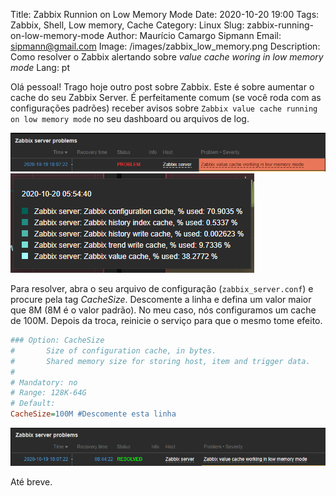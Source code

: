 ﻿Title: Zabbix Runnion on Low Memory Mode
Date: 2020-10-20 19:00
Tags: Zabbix, Shell, Low memory, Cache
Category: Linux
Slug: zabbix-running-on-low-memory-mode
Author: Maurício Camargo Sipmann
Email: sipmann@gmail.com
Image: /images/zabbix_low_memory.png
Description: Como resolver o Zabbix alertando sobre *value cache woring in low memory mode* 
Lang: pt

Olá pessoal! Trago hoje outro post sobre Zabbix. Este é sobre aumentar o cache do seu Zabbix Server. É perfeitamente comum (se você roda com as configurações padrões) receber avisos sobre `Zabbix value cache running on low memory mode` no seu dashboard ou arquivos de log.

![Zabbix Dashboard alertando sobre problemas de memória](/images/zabbix_low_memory_mode.png)
![Zabbix Dashboard cache gráfico com 70% utilizado](/images/zabbix_cache_filling.png)

Para resolver, abra o seu arquivo de configuração (`zabbix_server.conf`) e procure pela tag *CacheSize*. Descomente a linha e defina um valor maior que 8M (8M é o valor padrão). No meu caso, nós configuramos um cache de 100M. Depois da troca, reinicie o serviço para que o mesmo tome efeito.

```ini
### Option: CacheSize
#       Size of configuration cache, in bytes.
#       Shared memory size for storing host, item and trigger data.
#
# Mandatory: no
# Range: 128K-64G
# Default:
CacheSize=100M #Descomente esta linha
```

![Zabbix Dashboard resolved memory problem](/images/zabbix_low_memory_solved.png)

Até breve.
